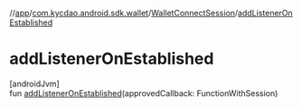 //[app](../../../index.md)/[com.kycdao.android.sdk.wallet](../index.md)/[WalletConnectSession](index.md)/[addListenerOnEstablished](add-listener-on-established.md)

# addListenerOnEstablished

[androidJvm]\
fun [addListenerOnEstablished](add-listener-on-established.md)(approvedCallback: FunctionWithSession)
